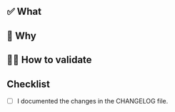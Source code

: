 ## ✅ What
<!-- A brief description of the changes in this PR. -->

## 🤔 Why
<!-- A brief description of the reason for these changes. -->

## 👩🔬 How to validate
<!-- Step-by-step instructions for how reviewers can verify these changes work as expected. -->

## Checklist

- [ ] I documented the changes in the CHANGELOG file.
<!-- If this is a user-facing change, you must update the CHANGELOG file. OR -->
<!-- - [ ] This change is not user-facing and does not require a CHANGELOG update. -->
